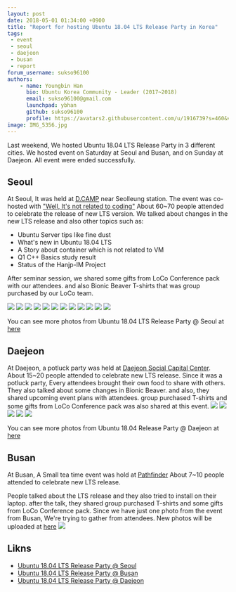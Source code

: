 ```yaml
---
layout: post
date: 2018-05-01 01:34:00 +0900
title: "Report for hosting Ubuntu 18.04 LTS Release Party in Korea"
tags:
 - event
 - seoul
 - daejeon
 - busan
 - report
forum_username: sukso96100
authors:
    - name: Youngbin Han
      bio: Ubuntu Korea Community - Leader (2017~2018)
      email: sukso96100@gmail.com
      launchpad: ybhan
      github: sukso96100
      profile: https://avatars2.githubusercontent.com/u/1916739?s=460&v=4
image: IMG_5356.jpg
---
```

Last weekend, We hosted Ubuntu 18.04 LTS Release Party in 3 different cities.
We hosted event on Saturday at Seoul and Busan, and on Sunday at Daejeon. All event were ended successfully.

## Seoul
At Seoul, It was held at [D.CAMP](http://loco.ubuntu.com/events/venues/Korea_Republic_of/1358/detail/) near Seolleung station.
The event was co-hosted with ["Well, It's not related to coding"](https://fb.com/groups/System.out.Coding)
About 60~70 people attended to celebrate the release of new LTS version.
We talked about changes in the new LTS release and also other topics such as:

- Ubuntu Server tips like fine dust
- What's new in Ubuntu 18.04 LTS
- A Story about container which is not related to VM
- Q1 C++ Basics study result
- Status of the Hanjp-IM Project

After seminar session, we shared some gifts from LoCo Conference pack with our attendees.
and also Bionic Beaver T-shirts that was group purchased by our LoCo team.

![](IMG_20180428_124758.jpg)
![](IMG_20180428_125258_1.jpg)
![](IMG_20180428_130916_1.jpg)
![](IMG_20180428_142408.jpg)
![](IMG_20180428_144835.jpg)
![](IMG_20180428_152255_1.jpg)
![](IMG_20180428_155410.jpg)
![](IMG_20180428_174644_1.jpg)
![](IMG_20180428_174838_1.jpg)
![](IMG_20180428_175013_1.jpg)
![](IMG_20180428_175201_1.jpg)
![](IMG_20180428_190105_1.jpg)

You can see more photos from Ubuntu 18.04 LTS Release Party @ Seoul at [here](https://photos.google.com/share/AF1QipNMgfSMrZCO2yRBRltgb34L3Z-nnm5lSd2L1xxKGGpoeh-aFdFOKqA0_0CUL4t0Mw?key=SWhuOUVIZXQ2YjNha3VycG5KZTBVMm5yc3ZjWXN3)

## Daejeon

At Daejeon, a potluck party was held at [Daejeon Social Capital Center](http://loco.ubuntu.com/events/venues/Korea_Republic_of/1359/detail/).
About 15~20 people attended to celebrate new LTS release.
Since it was a potluck party, Every attendees brought their own food to share with others.
They also talked about some changes in Bionic Beaver. and also, they shared upcoming event plans with attendees.
group purchased T-shirts and some gifts from LoCo Conference pack was also shared at this event.
![](IMG_5356.jpg)
![](IMG_5357.jpg)
![](IMG_5373.jpg)
![](20180429_144140.jpg)
![](20180429_152601.jpg)

You can see more photos from Ubuntu 18.04 Release Party @ Daejeon at [here](https://photos.google.com/share/AF1QipMwJ7KZpwyNbdI85OWQyerwrxxrq-pAeZmhktySoG9ZYYrzGk5jqovAMaDYe3B20g?key=bi02VXBoeGJpVERQOVJMX21xQzR1WEt6anVPS0hR)

## Busan

At Busan, A Small tea time event was hold at [Pathfinder](http://loco.ubuntu.com/events/venues/Korea_Republic_of/1360/detail/)
About 7~10 people attended to celebrate new LTS release.

People talked about the LTS release and they also tried to install on their laptop.
after the talk, they shared group purchased T-shirts and some gifts from LoCo Conference pack.
Since we have just one photo from the event from Busan, We're trying to gather from attendees.
New photos will be uploaded at [here](https://photos.app.goo.gl/Sz3ik2utjHwKK9He2)
![](KakaoTalk_Photo_2018-05-01-13-50-46_9.jpeg)

## Likns
- [Ubuntu 18.04 LTS Release Party @ Seoul](http://loco.ubuntu.com/events/ubuntu-ko/3729-ubuntu-1804-lts-release-party-seoul/)
- [Ubuntu 18.04 LTS Release Party @ Busan](http://loco.ubuntu.com/events/ubuntu-ko/3733-ubuntu-1804-lts-release-party-busan/)
- [Ubuntu 18.04 LTS Release Party @ Daejeon](http://loco.ubuntu.com/events/ubuntu-ko/3730-ubuntu-1804-lts-release-party-daejeon/)